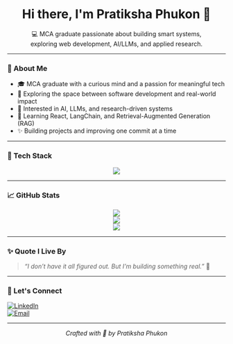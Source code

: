 <h1 align="center">Hi there, I'm Pratiksha Phukon 👋</h1>

<p align="center">
  💻 MCA graduate passionate about building smart systems,<br/>
  exploring web development, AI/LLMs, and applied research.
</p>

---

### 🧠 About Me

- 🎓 MCA graduate with a curious mind and a passion for meaningful tech  
- 💬 Exploring the space between software development and real-world impact  
- 🤖 Interested in AI, LLMs, and research-driven systems  
- 🌱 Learning React, LangChain, and Retrieval-Augmented Generation (RAG)  
- ✨ Building projects and improving one commit at a time  

---

### 🔧 Tech Stack

<p align="center">
  <img src="https://skillicons.dev/icons?i=python,cpp,react,tailwind,laravel,git,github,docker,firebase,nextjs" />
</p>

---

### 📈 GitHub Stats

<p align="center">
  <img src="https://github-readme-stats.vercel.app/api?username=pratikxaphukon&show_icons=true&theme=tokyonight" />
  <br/>
  <img src="https://github-readme-streak-stats.herokuapp.com?user=pratikxaphukon&theme=tokyonight" />
  <br/>
  <img src="https://github-readme-stats.vercel.app/api/top-langs/?username=pratikxaphukon&layout=compact&theme=tokyonight" />
</p>

---

### ✨ Quote I Live By

> _“I don’t have it all figured out. But I’m building something real.”_ 🚀

---

### 🐾 Let's Connect

[![LinkedIn](https://img.shields.io/badge/LinkedIn-Connect-blue?style=for-the-badge&logo=linkedin)](https://[your-link-here](https://www.linkedin.com/in/pratiksha-phukon-09935a234/))  
[![Email](https://img.shields.io/badge/Email-Contact-red?style=for-the-badge&logo=gmail)](mailto:pratikxaphukon@gmail.com)

---

<p align="center"><i>Crafted with 💙 by Pratiksha Phukon</i></p>
